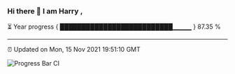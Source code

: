### Hi there 👋 I am Harry , 

⏳ Year progress { ██████████████████████████▁▁▁▁ } 87.35 %

---

⏰ Updated on Mon, 15 Nov 2021 19:51:10 GMT

![Progress Bar CI](https://github.com/duykhang68/duykhang68/workflows/Progress%20Bar%20CI/badge.svg)
